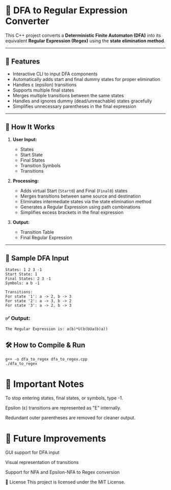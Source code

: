 # 🎯 DFA to Regular Expression Converter

This C++ project converts a **Deterministic Finite Automaton (DFA)** into its equivalent **Regular Expression (Regex)** using the **state elimination method**.

---

## 📌 Features

- Interactive CLI to input DFA components
- Automatically adds start and final dummy states for proper elimination
- Handles ε (epsilon) transitions
- Supports multiple final states
- Merges multiple transitions between the same states
- Handles and ignores dummy (dead/unreachable) states gracefully
- Simplifies unnecessary parentheses in the final expression

---

## 🚀 How It Works

1. **User Input:**
   - States
   - Start State
   - Final States
   - Transition Symbols
   - Transitions

2. **Processing:**
   - Adds virtual Start (`Start0`) and Final (`Final0`) states
   - Merges transitions between same source and destination
   - Eliminates intermediate states via the state elimination method
   - Generates a Regular Expression using path combinations
   - Simplifies excess brackets in the final expression

3. **Output:**
   - Transition Table
   - Final Regular Expression

---

## 🧪 Sample DFA Input
```
States: 1 2 3 -1
Start State: 1
Final States: 2 3 -1
Symbols: a b -1

Transitions:
For state '1': a -> 2, b -> 3
For state '2': a -> 3, b -> 2
For state '3': a -> 2, b -> 3
```

### ✅ Output:
```
The Regular Expression is: a(b)*U(b(bUa(b)a))

```

## 🛠️ How to Compile & Run

```
g++ -o dfa_to_regex dfa_to_regex.cpp
./dfa_to_regex
```
# 🧠 Important Notes
To stop entering states, final states, or symbols, type -1.

Epsilon (ε) transitions are represented as "E" internally.

Redundant outer parentheses are removed for cleaner output.

# 🧳 Future Improvements
GUI support for DFA input

Visual representation of transitions

Support for NFA and Epsilon-NFA to Regex conversion

📄 License
This project is licensed under the MIT License.
